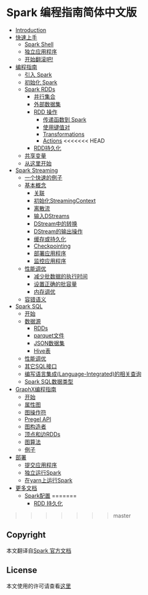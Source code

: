 Spark 编程指南简体中文版
=============================

* [Introduction](README.md)
* [快速上手](quick-start/README.md)
  * [Spark Shell](quick-start/using-spark-shell.md)
  * [独立应用程序](quick-start/standalone-applications.md)
  * [开始翻滚吧!](quick-start/where-to-go-from-here.md)
* [编程指南](programming-guide/README.md)
  * [引入 Spark](programming-guide/linking-with-spark.md)
  * [初始化 Spark](programming-guide/initializing-spark.md)
  * [Spark RDDs](programming-guide/rdds/README.md)
    * [并行集合](programming-guide/rdds/parallelized-collections.md)
    * [外部数据集](programming-guide/rdds/external-datasets.md)
    * [RDD 操作](programming-guide/rdds/rdd-operations.md) 
      * [传递函数到 Spark](programming-guide/rdds/passing-functions-to-spark.md)
      * [使用键值对](programming-guide/rdds/working-with-key-value-pairs.md)
      * [Transformations](programming-guide/rdds/transformations.md)
      * [Actions](programming-guide/rdds/actions.md)
<<<<<<< HEAD
    * [RDD持久化](programming-guide/rdds/rdd-persistences.md)
  * [共享变量](programming-guide/shared-variables.md)
  * [从这里开始](programming-guide/from-here.md)
* [Spark Streaming](spark-streaming/README.md)
  * [一个快速的例子](spark-streaming/a-quick-example.md)
  * [基本概念](spark-streaming/basic-concepts/README.md)
    * [关联](spark-streaming/basic-concepts/linking.md)
    * [初始化StreamingContext](spark-streaming/basic-concepts/initializing-StreamingContext.md)
    * [离散流](spark-streaming/basic-concepts/discretized-streams.md)
    * [输入DStreams](spark-streaming/basic-concepts/input-DStreams.md)
    * [DStream中的转换](spark-streaming/basic-concepts/transformations-on-DStreams.md)
    * [DStream的输出操作](spark-streaming/basic-concepts/output-operations-on-DStreams.md)
    * [缓存或持久化](spark-streaming/basic-concepts/caching-persistence.md)
    * [Checkpointing](spark-streaming/basic-concepts/checkpointing.md)
    * [部署应用程序](spark-streaming/basic-concepts/deploying-applications.md)
    * [监控应用程序](spark-streaming/basic-concepts/monitoring-applications.md)
  * [性能调优](spark-streaming/performance-tuning/README.md)
    * [减少批数据的执行时间](spark-streaming/performance-tuning/reducing-processing-time.md)
    * [设置正确的批容量](spark-streaming/performance-tuning/setting-right-batch-size.md)
    * [内存调优](spark-streaming/performance-tuning/memory-tuning.md)
  * [容错语义](spark-streaming/fault-tolerance-semantics/README.md)
* [Spark SQL](spark-sql/README.md)
  * [开始](spark-sql/getting-started.md)
  * [数据源](spark-sql/data-sources/README.md)
    * [RDDs](spark-sql/data-sources/rdds.md)
    * [parquet文件](spark-sql/data-sources/parquet-files.md)
    * [JSON数据集](spark-sql/data-sources/jSON-datasets.md)
    * [Hive表](spark-sql/data-sources/hive-tables.md)
  * [性能调优](spark-sql/performance-tuning.md)
  * [其它SQL接口](spark-sql/other-sql-interfaces.md)
  * [编写语言集成(Language-Integrated)的相关查询](spark-sql/writing-language-integrated-relational-queries.md)
  * [Spark SQL数据类型](spark-sql/spark-sql-dataType-reference.md)
* [GraphX编程指南](graphx-programming-guide/README.md)
  * [开始](graphx-programming-guide/getting-started.md)
  * [属性图](graphx-programming-guide/property-graph.md)
  * [图操作符](graphx-programming-guide/graph-operators.md)
  * [Pregel API](graphx-programming-guide/pregel-api.md)
  * [图构造者](graphx-programming-guide/graph-builders.md)
  * [顶点和边RDDs](graphx-programming-guide/vertex-and-edge-rdds.md)
  * [图算法](graphx-programming-guide/graph-algorithms.md)
  * [例子](graphx-programming-guide/examples.md)
* [部署](deploying/submitting-applications.md)
  * [提交应用程序](deploying/submitting-applications.md)
  * [独立运行Spark](deploying/spark-standalone-mode.md)
  * [在yarn上运行Spark](deploying/running-spark-on-yarn.md)
* [更多文档](more/spark-configuration.md)
  * [Spark配置](more/spark-configuration.md)
=======
    * [RDD 持久化](programming-guide/rdds/rdd_persistence.md)
>>>>>>> master

## Copyright

本文翻译自[Spark 官方文档](https://spark.apache.org/docs/latest/)

## License

本文使用的许可请查看[这里](LICENSE)
